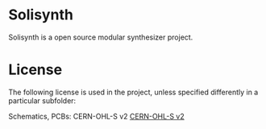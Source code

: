 # Solisynth
Solisynth is a open source modular synthesizer project.

# License
The following license is used in the project, unless specified differently in a particular subfolder:

Schematics, PCBs: CERN-OHL-S v2 [CERN-OHL-S v2](https://ohwr.org/cern_ohl_s_v2.txt)
